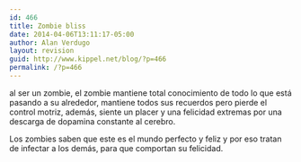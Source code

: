 ```yaml
---
id: 466
title: Zombie bliss
date: 2014-04-06T13:11:17-05:00
author: Alan Verdugo
layout: revision
guid: http://www.kippel.net/blog/?p=466
permalink: /?p=466
---
```

al ser un zombie, el zombie mantiene total conocimiento de todo lo que está pasando a su alrededor, mantiene todos sus recuerdos pero pierde el control motriz, además, siente un placer y una felicidad extremas por una descarga de dopamina constante al cerebro.

Los zombies saben que este es el mundo perfecto y feliz y por eso tratan de infectar a los demás, para que comportan su felicidad.